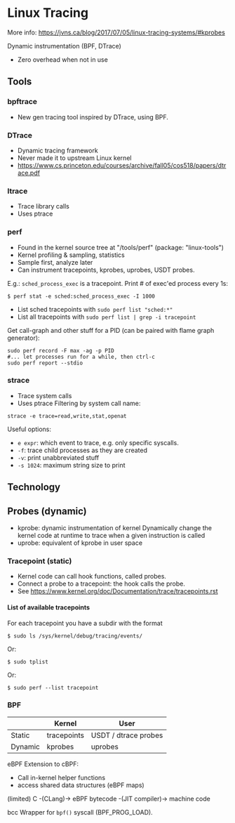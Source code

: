 # Linux Tracing

More info: https://jvns.ca/blog/2017/07/05/linux-tracing-systems/#kprobes

Dynamic instrumentation (BPF, DTrace)
- Zero overhead when not in use

## Tools

### bpftrace
- New gen tracing tool inspired by DTrace, using BPF.

### DTrace
- Dynamic tracing framework
- Never made it to upstream Linux kernel
- https://www.cs.princeton.edu/courses/archive/fall05/cos518/papers/dtrace.pdf

### ltrace
- Trace library calls
- Uses ptrace

### perf
- Found in the kernel source tree at "/tools/perf" (package: "linux-tools")
- Kernel profiling & sampling, statistics
- Sample first, analyze later
- Can instrument tracepoints, kprobes, uprobes, USDT probes.

E.g.: `sched_process_exec` is a tracepoint.  Print # of exec'ed process every 1s:
```
$ perf stat -e sched:sched_process_exec -I 1000
```

- List sched tracepoints with `sudo perf list "sched:*"`
- List all tracepoints with `sudo perf list | grep -i tracepoint`

Get call-graph and other stuff for a PID (can be paired with flame graph generator):
```
sudo perf record -F max -ag -p PID
#... let processes run for a while, then ctrl-c
sudo perf report --stdio
```

### strace
- Trace system calls
- Uses ptrace
Filtering by system call name:
```
strace -e trace=read,write,stat,openat
```

Useful options:
- `e expr`: which event to trace, e.g. only specific syscalls.
- `-f`: trace child processes as they are created
- `-v`: print unabbreviated stuff
- `-s 1024`: maximum string size to print

## Technology

## Probes (dynamic)
- kprobe: dynamic instrumentation of kernel
  Dynamically change the kernel code at runtime to trace when a given instruction
  is called
- uprobe: equivalent of kprobe in user space

### Tracepoint (static)
- Kernel code can call hook functions, called probes.
- Connect a probe to a tracepoint: the hook calls the probe.
- See https://www.kernel.org/doc/Documentation/trace/tracepoints.rst

#### List of available tracepoints

For each tracepoint you have a subdir with the format
```
$ sudo ls /sys/kernel/debug/tracing/events/
```

Or:
```
$ sudo tplist
```

Or:
```
$ sudo perf --list tracepoint
```

### BPF
|       | Kernel      | User                |
|-------|-------------|---------------------|
|Static | tracepoints | USDT / dtrace probes|
|Dynamic| kprobes     | uprobes             |

eBPF
Extension to cBPF:
- Call in-kernel helper functions
- access shared data structures (eBPF maps)

(limited) C -(CLang)-> eBPF bytecode -(JIT compiler)-> machine code

bcc
Wrapper for `bpf()` syscall (BPF_PROG_LOAD).
